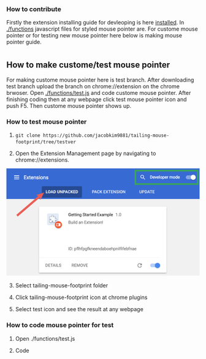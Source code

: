 ### How to contribute
Firstly the extension installing guide for devleoping is here [installed](https://github.com/jacobkim9881/tailing-mouse-footprint/blob/master/README.md). In [./functions](https://github.com/jacobkim9881/tailing-mouse-footprint/tree/master/functions) javascript files for styled mouse pointer are. For custome mouse pointer or for testing new mouse pointer here below is making mouse pointer guide.
#
## How to make custome/test mouse pointer
For making custome mouse pointer here is test branch. After downloading test branch upload the branch on chrome://extension on the chrome brwoser. Open [./functions/test.js](https://github.com/jacobkim9881/tailing-mouse-footprint/tree/testver/functions/test.js) and code custome mouse pointer. After finishing coding then at any webpage click test mouse pointer icon and push F5. Then custome mouse pointer shows up.

### How to test mouse pointer
1. `git clone https://github.com/jacobkim9881/tailing-mouse-footprint/tree/testver`

2. Open the Extension Management page by navigating to chrome://extensions.

![Extensions image](./docs/load_extension.png "load extension")

3. Select tailing-mouse-footprint folder

4. Click tailing-mouse-footprint icon at chrome plugins

5. Select test icon and see the result at any webpage

### How to code mouse pointer for test
1. Open ./functions/test.js

2. Code
